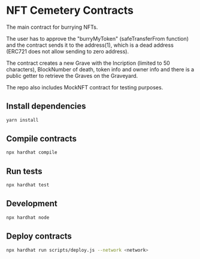 # NFT Cemetery Contracts

The main contract for burrying NFTs. 

The user has to approve the "burryMyToken" (safeTransferFrom function) and the contract sends it to the address(1), which is a dead address (ERC721 does not allow sending to zero address).

The contract creates a new Grave with the Incription (limited to 50 characters), BlockNumber of death, token info and owner info and there is a public getter to retrieve the Graves on the Graveyard.

The repo also includes MockNFT contract for testing purposes.


## Install dependencies

```bash
yarn install
```

## Compile contracts

```bash
npx hardhat compile
```

## Run tests

```bash
npx hardhat test
```

## Development

```bash
npx hardhat node
```

## Deploy contracts

```bash
npx hardhat run scripts/deploy.js --network <network>
```
